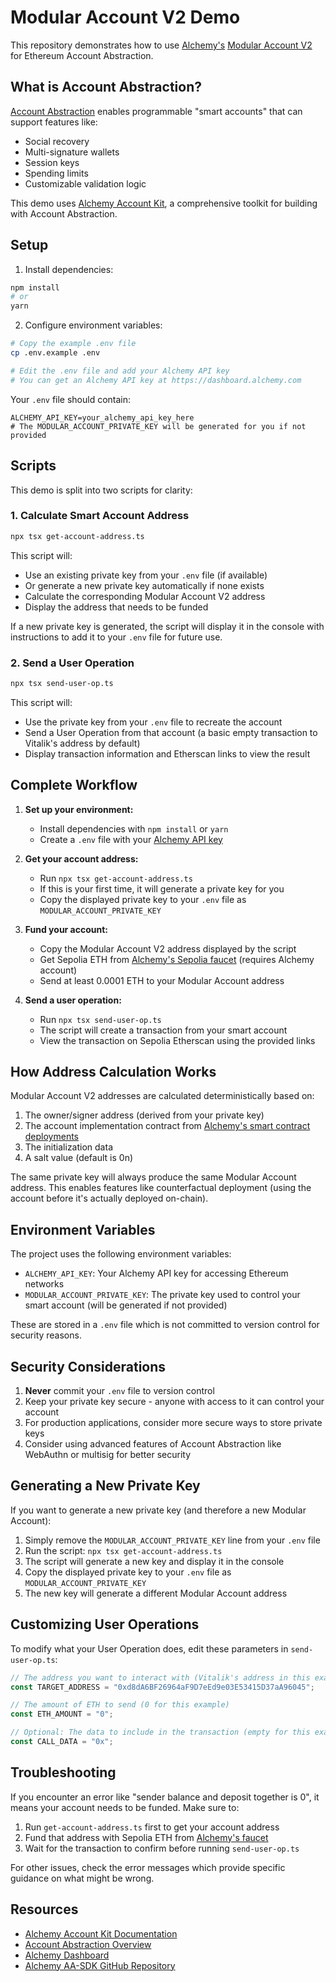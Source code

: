 # Modular Account V2 Demo

This repository demonstrates how to use [Alchemy's](https://www.alchemy.com/) [Modular Account V2](https://accountkit.alchemy.com/guides/modular-account/) for Ethereum Account Abstraction.

## What is Account Abstraction?

[Account Abstraction](https://docs.alchemy.com/docs/account-abstraction-overview) enables programmable "smart accounts" that can support features like:
- Social recovery
- Multi-signature wallets
- Session keys
- Spending limits
- Customizable validation logic

This demo uses [Alchemy Account Kit](https://www.alchemy.com/account-kit), a comprehensive toolkit for building with Account Abstraction.

## Setup

1. Install dependencies:
```bash
npm install
# or
yarn
```

2. Configure environment variables:
```bash
# Copy the example .env file
cp .env.example .env

# Edit the .env file and add your Alchemy API key
# You can get an Alchemy API key at https://dashboard.alchemy.com
```

Your `.env` file should contain:
```
ALCHEMY_API_KEY=your_alchemy_api_key_here
# The MODULAR_ACCOUNT_PRIVATE_KEY will be generated for you if not provided
```

## Scripts

This demo is split into two scripts for clarity:

### 1. Calculate Smart Account Address

```bash
npx tsx get-account-address.ts
```

This script will:
- Use an existing private key from your `.env` file (if available)
- Or generate a new private key automatically if none exists
- Calculate the corresponding Modular Account V2 address
- Display the address that needs to be funded

If a new private key is generated, the script will display it in the console with instructions to add it to your `.env` file for future use.

### 2. Send a User Operation

```bash
npx tsx send-user-op.ts
```

This script will:
- Use the private key from your `.env` file to recreate the account
- Send a User Operation from that account (a basic empty transaction to Vitalik's address by default)
- Display transaction information and Etherscan links to view the result

## Complete Workflow

1. **Set up your environment:**
   - Install dependencies with `npm install` or `yarn`
   - Create a `.env` file with your [Alchemy API key](https://dashboard.alchemy.com)

2. **Get your account address:**
   - Run `npx tsx get-account-address.ts`
   - If this is your first time, it will generate a private key for you
   - Copy the displayed private key to your `.env` file as `MODULAR_ACCOUNT_PRIVATE_KEY`

3. **Fund your account:**
   - Copy the Modular Account V2 address displayed by the script
   - Get Sepolia ETH from [Alchemy's Sepolia faucet](https://sepoliafaucet.com/) (requires Alchemy account)
   - Send at least 0.0001 ETH to your Modular Account address

4. **Send a user operation:**
   - Run `npx tsx send-user-op.ts`
   - The script will create a transaction from your smart account
   - View the transaction on Sepolia Etherscan using the provided links

## How Address Calculation Works

Modular Account V2 addresses are calculated deterministically based on:
1. The owner/signer address (derived from your private key)
2. The account implementation contract from [Alchemy's smart contract deployments](https://github.com/alchemyplatform/aa-sdk/blob/main/packages/contracts)
3. The initialization data
4. A salt value (default is 0n)

The same private key will always produce the same Modular Account address. This enables features like counterfactual deployment (using the account before it's actually deployed on-chain).

## Environment Variables

The project uses the following environment variables:

- `ALCHEMY_API_KEY`: Your Alchemy API key for accessing Ethereum networks
- `MODULAR_ACCOUNT_PRIVATE_KEY`: The private key used to control your smart account (will be generated if not provided)

These are stored in a `.env` file which is not committed to version control for security reasons.

## Security Considerations

1. **Never** commit your `.env` file to version control
2. Keep your private key secure - anyone with access to it can control your account
3. For production applications, consider more secure ways to store private keys
4. Consider using advanced features of Account Abstraction like WebAuthn or multisig for better security

## Generating a New Private Key

If you want to generate a new private key (and therefore a new Modular Account):

1. Simply remove the `MODULAR_ACCOUNT_PRIVATE_KEY` line from your `.env` file
2. Run the script: `npx tsx get-account-address.ts`
3. The script will generate a new key and display it in the console
4. Copy the displayed private key to your `.env` file as `MODULAR_ACCOUNT_PRIVATE_KEY`
5. The new key will generate a different Modular Account address

## Customizing User Operations

To modify what your User Operation does, edit these parameters in `send-user-op.ts`:

```typescript
// The address you want to interact with (Vitalik's address in this example)
const TARGET_ADDRESS = "0xd8dA6BF26964aF9D7eEd9e03E53415D37aA96045";

// The amount of ETH to send (0 for this example)
const ETH_AMOUNT = "0";

// Optional: The data to include in the transaction (empty for this example)
const CALL_DATA = "0x";
```

## Troubleshooting

If you encounter an error like "sender balance and deposit together is 0", it means your account needs to be funded. Make sure to:

1. Run `get-account-address.ts` first to get your account address
2. Fund that address with Sepolia ETH from [Alchemy's faucet](https://sepoliafaucet.com/)
3. Wait for the transaction to confirm before running `send-user-op.ts`

For other issues, check the error messages which provide specific guidance on what might be wrong.

## Resources

- [Alchemy Account Kit Documentation](https://accountkit.alchemy.com/)
- [Account Abstraction Overview](https://docs.alchemy.com/docs/account-abstraction-overview)
- [Alchemy Dashboard](https://dashboard.alchemy.com)
- [Alchemy AA-SDK GitHub Repository](https://github.com/alchemyplatform/aa-sdk) 